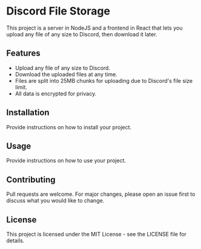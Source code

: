 # Discord File Storage

This project is a server in NodeJS and a frontend in React that lets you upload any file of any size to Discord, then download it later.

## Features

- Upload any file of any size to Discord.
- Download the uploaded files at any time.
- Files are split into 25MB chunks for uploading due to Discord's file size limit.
- All data is encrypted for privacy.

## Installation

Provide instructions on how to install your project.

## Usage

Provide instructions on how to use your project.

## Contributing

Pull requests are welcome. For major changes, please open an issue first to discuss what you would like to change.

## License

This project is licensed under the MIT License - see the LICENSE file for details.
